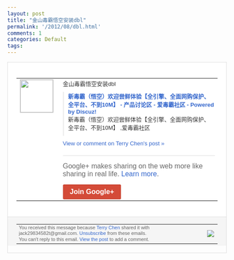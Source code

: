 ```yaml
---
layout: post
title: "金山毒霸悟空安装dbl"
permalink: '/2012/08/dbl.html'
comments: 1
categories: Default
tags: 
---
```

<div style="border:solid 1px #dfdfdf;color:#686868;font:13px Arial"><div style="background-color:#fff;padding:20px;"><table cellpadding="0" cellspacing="0"><tr><td style="padding-right:15px;vertical-align:top"><a href="https://plus.google.com/_/notifications/emlink?emrecipient=110200756825219614165&amp;emid=CKi2vLrcjLICFQZM3godP0YAAA&amp;path=%2F108643996575278738906&amp;dt=1346239367964&amp;uob=8"><img height="75" src="https://lh3.googleusercontent.com/-KKRGTyJ5Bl0/AAAAAAAAAAI/AAAAAAAAEEY/jllxqER5dCk/s75-c-k-a/photo.jpg" style="border:solid 1px #cccccc;" width="75"/></a></td><td style="width:578px;color:#333;font:13px Arial;vertical-align:top"><div style="padding-bottom:10px">金山毒霸悟空安装dbl</div><div style="margin-bottom:10px;padding-left:10px; border-left:2px solid #EAEAEA"><span style="margin-right:5px"><a href="http://bbs.duba.net/thread-22762491-1-1.html" style="color:#3366CC;text-decoration:none"><span style="font-weight:bold">新毒霸（悟空）欢迎尝鲜体验【全引擎、全面<wbr/>网购保护、全平台、不到10M】 - 产品讨论区 - 爱毒霸社区 - Powered by Discuz!</span></a><div style="padding-bottom:10px">新毒霸（悟空）欢迎尝鲜体验【全引擎、全面<wbr/>网购保护、全平台、不到10M】 ,爱毒霸社区</div></span></div><a href="https://plus.google.com/_/notifications/emlink?emrecipient=110200756825219614165&amp;emid=CKi2vLrcjLICFQZM3godP0YAAA&amp;path=%2F108643996575278738906%2Fposts%2FRGpmn7o7gPp%3Fgpinv%3DAMIXal8yE_wYG3DMnQHf3ARK-td-O80NbweYEw4B5ybRlAvZMS5Rc9Fr1aaxzaRoEJ4ssH9UesMuOuffDTjdSUxFxhoa1PVDzNPaTwn5rIyOeueBnh5reiM&amp;dt=1346239367964&amp;uob=8" style="color:#3366CC;text-decoration:none">View or comment on Terry Chen's post »</a><div style="margin-top:20px;border-top:solid 1px #dfdfdf"><div style="padding:15px 0;color:#686868;font:16px Arial">Google+ makes sharing on the web more like sharing in real life. <a href="http://www.google.com/+/learnmore/" style="color:#3366CC;text-decoration:none">Learn more</a>.</div><a href="https://plus.google.com/_/notifications/emlink?emrecipient=110200756825219614165&amp;emid=CKi2vLrcjLICFQZM3godP0YAAA&amp;path=%2F%3Fgpinv%3DAMIXal8yE_wYG3DMnQHf3ARK-td-O80NbweYEw4B5ybRlAvZMS5Rc9Fr1aaxzaRoEJ4ssH9UesMuOuffDTjdSUxFxhoa1PVDzNPaTwn5rIyOeueBnh5reiM&amp;dt=1346239367964&amp;uob=8" style="display:inline-block;padding:7px 15px;background-color:#d44b38; color:#fff;font-size:16px; font-weight:bold;border-radius:2px;-webkit-border-radius:2px; -moz-border-radius:2px;border:solid 1px #c43b28; white-space:nowrap;text-decoration:none">Join Google+</a></div></td></tr></table></div><div style="border-top:solid 1px #dfdfdf;padding:0 20px; background-color:#f5f5f5"><table cellpadding="0" cellspacing="0" style="height:50px"><tbody><tr><td style="vertical-align:middle;width:100%; color:#636363;font:11px Arial; line-height:120%">You received this message because <a href="https://plus.google.com/_/notifications/emlink?emrecipient=110200756825219614165&amp;emid=CKi2vLrcjLICFQZM3godP0YAAA&amp;path=%2F108643996575278738906%3Fgpinv%3DAMIXal8yE_wYG3DMnQHf3ARK-td-O80NbweYEw4B5ybRlAvZMS5Rc9Fr1aaxzaRoEJ4ssH9UesMuOuffDTjdSUxFxhoa1PVDzNPaTwn5rIyOeueBnh5reiM&amp;dt=1346239367964&amp;uob=8" style="color:#3366CC;text-decoration:none">Terry Chen</a> shared it with jack29834582t@gmail.com. <a href="https://plus.google.com/_/notifications/emlink?emrecipient=110200756825219614165&amp;emid=CKi2vLrcjLICFQZM3godP0YAAA&amp;path=%2F_%2Fnonplus%2Femailsettings%3Fgpinv%3DAMIXal8yE_wYG3DMnQHf3ARK-td-O80NbweYEw4B5ybRlAvZMS5Rc9Fr1aaxzaRoEJ4ssH9UesMuOuffDTjdSUxFxhoa1PVDzNPaTwn5rIyOeueBnh5reiM%26est%3DADH5u8Ud-lHdhiLA-XGpGM-vRaO2DMOggIvNCuzsorjb8FIcChillSIhxBcbn1hxRG5GN0LRA1Rfpni1GC8MP0kUosJxfp0H3I1iD66mcCnmJtXLGP5c-vcbNn28p-veiwYk8bGIIaY1UGrdA7CPSayhqw9x0G_EEg&amp;dt=1346239367964&amp;uob=8" style="color:#3366CC;text-decoration:none">Unsubscribe</a> from these emails.<br/>You can't reply to this email. <a href="https://plus.google.com/_/notifications/emlink?emrecipient=110200756825219614165&amp;emid=CKi2vLrcjLICFQZM3godP0YAAA&amp;path=%2F108643996575278738906%2Fposts%2FRGpmn7o7gPp%3Fgpinv%3DAMIXal8yE_wYG3DMnQHf3ARK-td-O80NbweYEw4B5ybRlAvZMS5Rc9Fr1aaxzaRoEJ4ssH9UesMuOuffDTjdSUxFxhoa1PVDzNPaTwn5rIyOeueBnh5reiM&amp;dt=1346239367964&amp;uob=8" style="color:#3366CC;text-decoration:none">View the post</a> to add a comment.<br/></td><td><img src="https://ssl.gstatic.com/s2/oz/images/notifications/logo/google-plus-6617a72bb36cc548861652780c9e6ff1.png"/></td></tr></tbody></table></div></div>